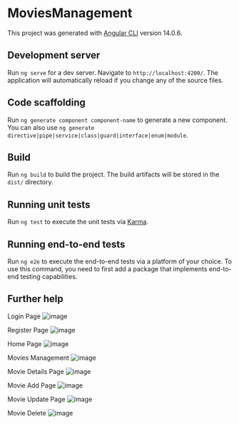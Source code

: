 # MoviesManagement

This project was generated with [Angular CLI](https://github.com/angular/angular-cli) version 14.0.6.

## Development server

Run `ng serve` for a dev server. Navigate to `http://localhost:4200/`. The application will automatically reload if you change any of the source files.

## Code scaffolding

Run `ng generate component component-name` to generate a new component. You can also use `ng generate directive|pipe|service|class|guard|interface|enum|module`.

## Build

Run `ng build` to build the project. The build artifacts will be stored in the `dist/` directory.

## Running unit tests

Run `ng test` to execute the unit tests via [Karma](https://karma-runner.github.io).

## Running end-to-end tests

Run `ng e2e` to execute the end-to-end tests via a platform of your choice. To use this command, you need to first add a package that implements end-to-end testing capabilities.

## Further help

Login Page
![image](https://user-images.githubusercontent.com/86228931/182006264-4fcbc7f3-00bc-44bb-bb76-f0fb27473c54.png)

Register Page
![image](https://user-images.githubusercontent.com/86228931/182006288-809e3e50-bf1a-4ba2-a958-dafafc938510.png)

Home Page
![image](https://user-images.githubusercontent.com/86228931/182006313-e769206f-9be6-487d-a99b-b468645740e4.png)

Movies Management
![image](https://user-images.githubusercontent.com/86228931/182006335-83c132e1-1cec-4b82-a35b-df1f7f70caf7.png)

Movie Details Page
![image](https://user-images.githubusercontent.com/86228931/182006370-4f2c7c14-c55b-4d84-af50-65bf112622f0.png)

Movie Add Page
![image](https://user-images.githubusercontent.com/86228931/182006396-5a4088fc-d50a-4d4b-b023-fd8da0931959.png)

Movie Update Page
![image](https://user-images.githubusercontent.com/86228931/182006428-db99ab68-a4c9-4c6e-9e1f-ab5233643192.png)

Movie Delete
![image](https://user-images.githubusercontent.com/86228931/182006449-37091820-eb8a-48d2-a161-476946497f86.png)

